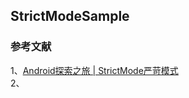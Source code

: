 
## StrictModeSample

### 参考文献
1、[Android探索之旅 | StrictMode严苛模式](https://www.jianshu.com/p/113b9c54b5d1)      
2、
